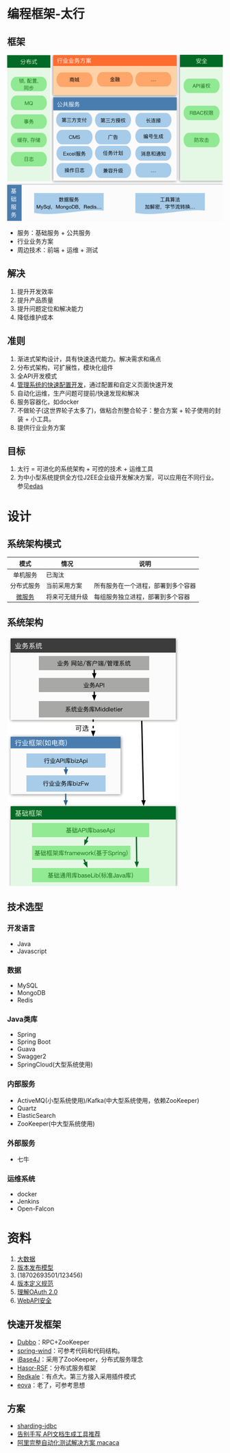 # 编程框架-太行

## 框架
![](/s/framework.jpg)
* 服务：基础服务 + 公共服务
* 行业业务方案
* 周边技术：前端 + 运维 + 测试

## 解决
1. 提升开发效率
1. 提升产品质量
1. 提升问题定位和解决能力
1. 降低维护成本

## 准则
1. 渐进式架构设计，具有快速迭代能力。解决需求和痛点
1. 分布式架构，可扩展性，模块化组件
1. 全API开发模式
1. [管理系统的快速配置开发](https://qiya365.gitbooks.io/longgang/)，通过配置和自定义页面快速开发
1. 自动化运维，生产问题可提前/快速发现和解决
1. 服务容器化，如docker
1. 不做轮子(这世界轮子太多了)，做粘合剂整合轮子：整合方案 + 轮子使用的封装 + 小工具。
1. 提供行业业务方案

## 目标
1. 太行 = 可进化的系统架构 + 可控的技术 + 运维工具
1. 为中小型系统提供全方位J2EE企业级开发解决方案，可以应用在不同行业。参见[edas](https://www.aliyun.com/product/edas/)

# 设计

## 系统架构模式
| 模式 | 情况 | 说明 |
| :----: | ---- | ---- |
| 单机服务 | 已淘汰 |  |
| 分布式服务 | 当前采用方案 | 所有服务在一个进程，部署到多个容器 |
| [微服务](https://andrewwang79.gitbooks.io/javadev/cloud/SUMMARY.html#%E5%BE%AE%E6%9C%8D%E5%8A%A1) | 将来可无缝升级 | 每组服务独立进程，部署到多个容器 |

## 系统架构
![](/s/arch.jpg)

## 技术选型
### 开发语言
* Java
* Javascript

### 数据
* MySQL
* MongoDB
* Redis

### Java类库
* Spring
* Spring Boot
* Guava
* Swagger2
* SpringCloud(大型系统使用)

### 内部服务
* ActiveMQ(小型系统使用)/Kafka(中大型系统使用，依赖ZooKeeper)
* Quartz
* ElasticSearch
* ZooKeeper(中大型系统使用)

### 外部服务
* 七牛

### 运维系统
* docker
* Jenkins
* Open-Falcon

# 资料
1. [大数据](https://andrewwang79.gitbooks.io/javadev/cloud/SUMMARY.html#%E5%A4%A7%E6%95%B0%E6%8D%AE)
1. [版本发布模型](http://wangyaqi.cn/2015/05/18/git/)
1. [](http://lja.swao.cn/#/search/pageUI)(18702693501/123456)
1. [版本定义规范](https://semver.org/lang/zh-CN/)
1. [理解OAuth 2.0](http://www.ruanyifeng.com/blog/2014/05/oauth_2_0.html)
1. [WebAPI安全](http://www.cnblogs.com/developersupport/p/WebAPI-Security.html#authentication-authorization)

## 快速开发框架
* [Dubbo](http://dubbo.io/Developer+Guide-zh.htm)：RPC+ZooKeeper
* [spring-wind](https://git.oschina.net/juapk/spring-wind)：可参考代码和代码结构。
* [iBase4J](https://git.oschina.net/iBase4J/iBase4J)：采用了ZooKeeper，分布式服务理念
* [Hasor-RSF](https://www.oschina.net/p/Hasor-RSF)：分布式服务框架
* [Redkale](http://redkale.org/)：有点大。第三方接入采用插件模式
* [eova](http://git.oschina.net/eova/eova)：老了，可参考思想

## 方案
* [sharding-jdbc](http://git.oschina.net/dangdangdotcom/sharding-jdbc)
* [告别手写 API文档生成工具推荐](http://www.csdn.net/article/2013-02-20/2814189-API_DOC_TOOLS)
* [阿里完整自动化测试解决方案 macaca](https://yq.aliyun.com/articles/8310)
